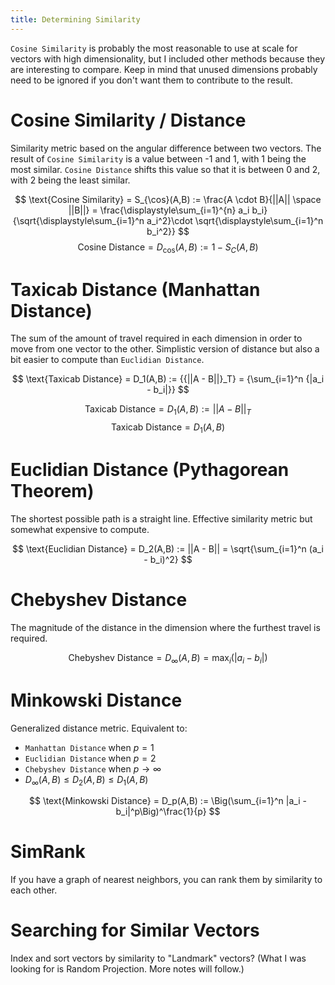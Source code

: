 ```yaml
---
title: Determining Similarity
---
```


`Cosine Similarity` is probably the most reasonable to use at scale for vectors with high dimensionality, but I included other methods because they are interesting to compare. Keep in mind that unused dimensions probably need to be ignored if you don't want them to contribute to the result.

# Cosine Similarity / Distance

Similarity metric based on the angular difference between two vectors. The result of `Cosine Similarity` is a value between -1 and 1, with 1 being the most similar. `Cosine Distance` shifts this value so that it is between 0 and 2, with 2 being the least similar.

$$
\text{Cosine Similarity}
= S_{\cos}(A,B)
:= \frac{A \cdot B}{||A|| \space ||B||}
= \frac{\displaystyle\sum_{i=1}^{n} a_i b_i}{\sqrt{\displaystyle\sum_{i=1}^n a_i^2}\cdot \sqrt{\displaystyle\sum_{i=1}^n b_i^2}}
$$
$$
\text{Cosine Distance} = D_{\cos}(A,B) := 1 - S_C(A,B)
$$

# Taxicab Distance (Manhattan Distance)

The sum of the amount of travel required in each dimension in order to move from one vector to the other. Simplistic version of distance but also a bit easier to compute than `Euclidian Distance`.

$$
\text{Taxicab Distance} = D_1(A,B) := {{||A - B||}_T} = {\sum_{i=1}^n {|a_i - b_i|}}
$$

$$
\text{Taxicab Distance} = D_1(A,B) := ||A - B||_T
$$
$$
\text{Taxicab Distance} = D_1(A,B)
$$

# Euclidian Distance (Pythagorean Theorem)

The shortest possible path is a straight line. Effective similarity metric but somewhat expensive to compute.

$$
\text{Euclidian Distance} = D_2(A,B) := ||A - B||
= \sqrt{\sum_{i=1}^n (a_i - b_i)^2}
$$

# Chebyshev Distance

The magnitude of the distance in the dimension where the furthest travel is required.

$$
\text{Chebyshev Distance} = D_{\infty}(A,B) = \max_i(|a_i - b_i|)
$$

# Minkowski Distance

Generalized distance metric. Equivalent to:

- `Manhattan Distance` when $p = 1$
- `Euclidian Distance` when $p=2$
- `Chebyshev Distance` when $p\to\infty$
- $D_{\infty}(A,B) \leq D_2(A,B) \leq D_1(A,B)$

$$
  \text{Minkowski Distance} = D_p(A,B) := \Big(\sum_{i=1}^n |a_i - b_i|^p\Big)^\frac{1}{p}
$$

# SimRank

If you have a graph of nearest neighbors, you can rank them by similarity to each other.

# Searching for Similar Vectors

Index and sort vectors by similarity to "Landmark" vectors? (What I was looking for is Random Projection. More notes will follow.)
 